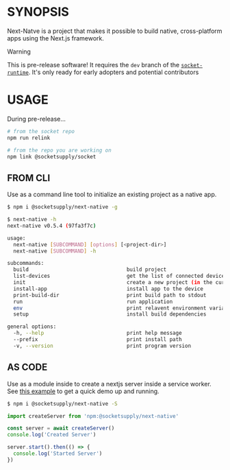 # SYNOPSIS

Next-Natve is a project that makes it possible to build native, cross-platform apps using the
Next.js framework.

> [!WARNING]
> This is pre-release software! It requires the `dev` branch of the [`socket-runtime`][0]. It's only ready for early adopters and potential contributors

# USAGE

During pre-release...

```bash
# from the socket repo
npm run relink

# from the repo you are working on
npm link @socketsupply/socket
```

## FROM CLI

Use as a command line tool to initialize an existing project as a native app.

```bash
$ npm i @socketsupply/next-native -g
```

```bash
$ next-native -h
next-native v0.5.4 (97fa3f7c)

usage:
  next-native [SUBCOMMAND] [options] [<project-dir>]
  next-native [SUBCOMMAND] -h

subcommands:
  build                                build project
  list-devices                         get the list of connected devices
  init                                 create a new project (in the current directory)
  install-app                          install app to the device
  print-build-dir                      print build path to stdout
  run                                  run application
  env                                  print relavent environment variables
  setup                                install build dependencies

general options:
  -h, --help                           print help message
  --prefix                             print install path
  -v, --version                        print program version
```

## AS CODE

Use as a module inside to create a nextjs server inside a service worker. See [this example][1]
to get a quick demo up and running.

```bash
$ npm i @socketsupply/next-native -S
```

```js
import createServer from 'npm:@socketsupply/next-native'

const server = await createServer()
console.log('Created Server')

server.start().then(() => {
  console.log('Started Server')
})
```

[0]:https://github.com/socketsupply/socket/tree/dev
[1]:test
